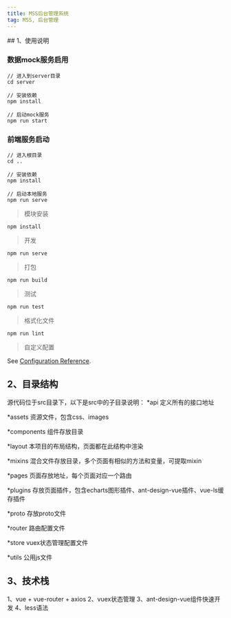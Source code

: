 ```yaml
---
title: MSS后台管理系统
tag: MSS, 后台管理
---
```

## 1、使用说明

### 数据mock服务启用
```
// 进入到server目录
cd server

// 安装依赖
npm install

// 启动mock服务
npm run start

```
### 前端服务启动
```
// 进入根目录
cd ..

// 安装依赖
npm install

// 启动本地服务
npm run serve
```
> 模块安装

``` 
npm install
```

> 开发

``` 
npm run serve
```

> 打包

``` 
npm run build
```

> 测试

``` 
npm run test
```

> 格式化文件

``` 
npm run lint
```

> 自定义配置

See [Configuration Reference](https://cli.vuejs.org/config/).

## 2、目录结构
源代码位于src目录下，以下是src中的子目录说明：
*api
定义所有的接口地址

*assets
资源文件，包含css、images

*components
组件存放目录

*layout
本项目的布局结构，页面都在此结构中渲染

*mixins
混合文件存放目录，多个页面有相似的方法和变量，可提取mixin

*pages
页面存放地址，每个页面对应一个路由

*plugins
存放页面插件，包含echarts图形插件、ant-design-vue插件、vue-ls缓存插件

*proto
存放proto文件

*router
路由配置文件

*store
vuex状态管理配置文件

*utils
公用js文件

## 3、技术栈
1、vue + vue-router + axios
2、vuex状态管理
3、ant-design-vue组件快速开发
4、less语法
